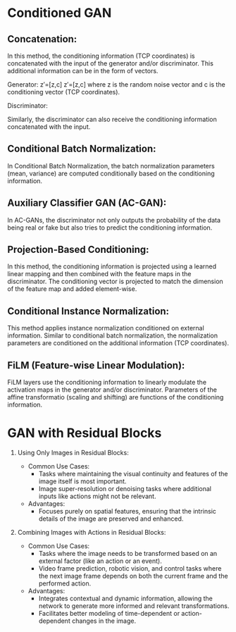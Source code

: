 # Conditioned GAN

## Concatenation:

In this method, the conditioning information (TCP coordinates) is concatenated with the input of the generator and/or discriminator. This additional information can be in the form of vectors.

Generator:
z′=[z,c]
z′=[z,c]
where z is the random noise vector and c is the conditioning vector (TCP coordinates).

Discriminator:

Similarly, the discriminator can also receive the conditioning information concatenated with the input.

## Conditional Batch Normalization:

In Conditional Batch Normalization, the batch normalization parameters (mean, variance) are computed conditionally based on the conditioning information.

## Auxiliary Classifier GAN (AC-GAN):

In AC-GANs, the discriminator not only outputs the probability of the data being real or fake but also tries to predict the conditioning information.

## Projection-Based Conditioning:

In this method, the conditioning information is projected using a learned linear mapping and then combined with the feature maps in the discriminator. The conditioning vector is projected to match the dimension of the feature map and added element-wise.

## Conditional Instance Normalization:

This method applies instance normalization conditioned on external information. Similar to conditional batch normalization, the normalization parameters are conditioned on the additional information (TCP coordinates).

## FiLM (Feature-wise Linear Modulation):

FiLM layers use the conditioning information to linearly modulate the activation maps in the generator and/or discriminator. Parameters of the affine transformatio (scaling and shifting) are functions of the conditioning information.


# GAN with Residual Blocks

1. Using Only Images in Residual Blocks:
   - Common Use Cases:
     - Tasks where maintaining the visual continuity and features of the image itself is most important.
     - Image super-resolution or denoising tasks where additional inputs like actions might not be relevant.
   - Advantages:
     - Focuses purely on spatial features, ensuring that the intrinsic details of the image are preserved and enhanced.

2. Combining Images with Actions in Residual Blocks:
   - Common Use Cases:
     - Tasks where the image needs to be transformed based on an external factor (like an action or an event).
     - Video frame prediction, robotic vision, and control tasks where the next image frame depends on both the current frame and the performed action.
   - Advantages:
     - Integrates contextual and dynamic information, allowing the network to generate more informed and relevant transformations.
     - Facilitates better modeling of time-dependent or action-dependent changes in the image.